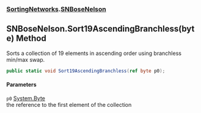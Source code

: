 ### [SortingNetworks](./SortingNetworks.md 'SortingNetworks').[SNBoseNelson](./SortingNetworks-SNBoseNelson.md 'SortingNetworks.SNBoseNelson')
## SNBoseNelson.Sort19AscendingBranchless(byte) Method
Sorts a collection of 19 elements in ascending order using branchless min/max swap.  
```csharp
public static void Sort19AscendingBranchless(ref byte p0);
```
#### Parameters
<a name='SortingNetworks-SNBoseNelson-Sort19AscendingBranchless(byte)-p0'></a>
`p0` [System.Byte](https://docs.microsoft.com/en-us/dotnet/api/System.Byte 'System.Byte')  
the reference to the first element of the collection  
  
